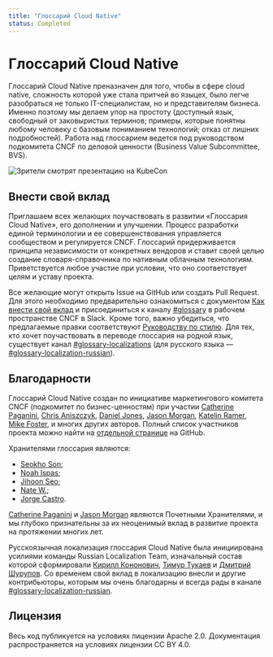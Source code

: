 ```yaml
---
title: "Глоссарий Cloud Native"
status: Completed
---
```


# Глоссарий Cloud Native

Глоссарий Cloud Native преназначен для того, чтобы в сфере cloud native, сложность которой уже стала притчей во языцех, было легче разобраться не только IT-специалистам, но и представителям бизнеса. 
Именно поэтому мы делаем упор на простоту (доступный язык, свободный от заковыристых терминов; примеры, которые понятны любому человеку с базовым пониманием технологий; отказ от лишних подробностей). 
Работа над глоссарием ведется под руководством подкомитета CNCF по деловой ценности (Business Value Subcommittee, BVS).

<p><img class="mt-3" src="/images/homepage/kubecon.jpg" alt="Зрители смотрят презентацию на KubeCon"></p>

## Внести свой вклад

Приглашаем всех желающих поучаствовать в развитии «Глоссария Cloud Native», его дополнении и улучшении. 
Процесс разработки единой терминологии и ее совершенствования управляется сообществом и регулируется CNCF. 
Глоссарий придерживается принципа независимости от конкретных вендоров и ставит своей целью создание словаря-справочника по нативным облачным технологиям.  
Приветствуется любое участие при условии, что оно соответствует целям и уставу проекта.

Все желающие могут открыть Issue на GitHub или создать Pull Request. 
Для этого необходимо предварительно ознакомиться с документом [Как внести свой вклад](/ru/contribute/) и присоединиться к каналу [#glossary](https://cloud-native.slack.com/archives/C02TX20MQBB) в рабочем пространстве CNCF в Slack.
Кроме того, важно убедиться, что предлагаемые правки соответствуют [Руководству по стилю](/ru/style-guide/). 
Для тех, кто хочет поучаствовать в переводе глоссария на родной язык, существует канал [#glossary-localizations](https://cloud-native.slack.com/archives/C02N2RGFXDF) (для русского языка — [#glossary-localization-russian](https://cloud-native.slack.com/archives/C05G46RMQTX)).

## Благодарности

Глоссарий Cloud Native создан по инициативе маркетингового комитета CNCF (подкомитет по бизнес-ценностям) при участии 
[Catherine Paganini](https://www.linkedin.com/in/catherinepaganini/en/), 
[Chris Aniszczyk](https://www.linkedin.com/in/caniszczyk/), 
[Daniel Jones](https://www.linkedin.com/in/danieljoneseb/?originalSubdomain=uk), 
[Jason Morgan](https://www.linkedin.com/in/jasonmorgan2/), 
[Katelin Ramer](https://www.linkedin.com/in/katelinramer/), 
[Mike Foster](https://www.linkedin.com/in/mfosterche/?originalSubdomain=ca), 
и многих других авторов. 
Полный список участников проекта можно найти на [отдельной странице](https://github.com/cncf/glossary/graphs/contributors) на GitHub.

Хранителями глоссария являются:
- [Seokho Son](https://www.linkedin.com/in/seokho-son/);
- [Noah Ispas](https://www.linkedin.com/in/noah-ispas-0665b42a/);
- [Jihoon Seo](https://www.linkedin.com/in/jihoon-seo/);
- [Nate W.](https://www.linkedin.com/in/nate-double-u/);
- [Jorge Castro](https://www.linkedin.com/in/jorge-castro2112/).

[Catherine Paganini](https://www.linkedin.com/in/catherinepaganini/en/)
и [Jason Morgan](https://www.linkedin.com/in/jasonmorgan2/)
являются Почетными Хранителями, и мы глубоко признательны
за их неоценимый вклад в развитие проекта на протяжении многих лет.

Русскоязычная локализация глоссария Cloud Native была инициирована
усилиями команды Russian Localization Team, изначальный состав которой
сформировали [Кирилл Кононович](https://github.com/kirkonru),
[Тимур Тукаев](https://github.com/tym83) и [Дмитрий Шурупов](https://www.linkedin.com/in/shurupov/).
Со временем свой вклад в локализацию внесли и другие контрибьюторы,
которым мы очень благодарны и всегда рады в канале [#glossary-localization-russian](https://cloud-native.slack.com/archives/C05G46RMQTX).

## Лицензия

Весь код публикуется на условиях лицензии Apache 2.0. 
Документация распространяется на условиях лицензии CC BY 4.0.
